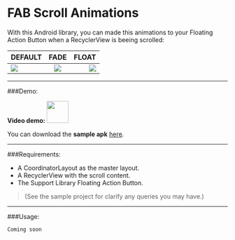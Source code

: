 # FAB Scroll Animations

With this Android library, you can made this animations to your Floating Action Button when a RecyclerView is beeing scrolled:

| DEFAULT | FADE | FLOAT |
|----------|:-------------:|------:|
| ![](http://i.imgur.com/qps7rJU.gif) | ![](http://i.imgur.com/eBi91N9.gif) | ![](http://i.imgur.com/jyKygPS.gif) |

---

###Demo:

**Video demo:** <a href=#><img src=http://www.marketingtango.com/wp-content/uploads/2014/02/YouTube-icon-full_color.png width=50 /></a>

You can download the **sample apk** [here](https://github.com/marcoscgdev/fabscrollanimations/blob/master/sample/sample.apk?raw=true).

---

###Requirements:

* A CoordinatorLayout as the master layout.
* A RecyclerView with the scroll content.
* The Support Library Floating Action Button.

>(See the sample project for clarify any queries you may have.)
 
---

###Usage:

```xml
Coming soon
```
